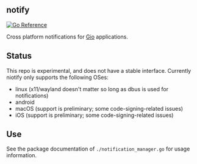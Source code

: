 ## notify

[![Go Reference](https://pkg.go.dev/badge/gioui.org/x/notify.svg)](https://pkg.go.dev/gioui.org/x/notify)

Cross platform notifications for [Gio](https://gioui.org) applications.

## Status

This repo is experimental, and does not have a stable interface. Currently niotify
only supports the following OSes:

- linux (x11/wayland doesn't matter so long as dbus is used for notifications)
- android
- macOS (support is preliminary; some code-signing-related issues)
- iOS (support is preliminary; some code-signing-related issues)

## Use

See the package documentation of `./notification_manager.go` for usage information.
